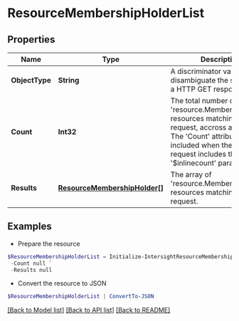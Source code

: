 # ResourceMembershipHolderList
## Properties

Name | Type | Description | Notes
------------ | ------------- | ------------- | -------------
**ObjectType** | **String** | A discriminator value to disambiguate the schema of a HTTP GET response body. | 
**Count** | **Int32** | The total number of &#39;resource.MembershipHolder&#39; resources matching the request, accross all pages. The &#39;Count&#39; attribute is included when the HTTP GET request includes the &#39;$inlinecount&#39; parameter. | [optional] 
**Results** | [**ResourceMembershipHolder[]**](ResourceMembershipHolder.md) | The array of &#39;resource.MembershipHolder&#39; resources matching the request. | [optional] 

## Examples

- Prepare the resource
```powershell
$ResourceMembershipHolderList = Initialize-IntersightResourceMembershipHolderList  -ObjectType null `
 -Count null `
 -Results null
```

- Convert the resource to JSON
```powershell
$ResourceMembershipHolderList | ConvertTo-JSON
```

[[Back to Model list]](../README.md#documentation-for-models) [[Back to API list]](../README.md#documentation-for-api-endpoints) [[Back to README]](../README.md)

